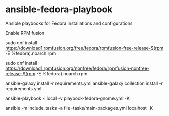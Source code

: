 # ansible-fedora-playbook
Ansible playbooks for Fedora installations and configurations

Enable RPM fusion

sudo dnf install \
https://download1.rpmfusion.org/free/fedora/rpmfusion-free-release-$(rpm -E %fedora).noarch.rpm

sudo dnf install \
https://download1.rpmfusion.org/nonfree/fedora/rpmfusion-nonfree-release-$(rpm -E %fedora).noarch.rpm

ansible-galaxy install -r requirements.yml
ansible-galaxy collection install -r requirements.yml

ansible-playbook -i local -v playbook-fedora-gnome.yml -K

ansible -m include_tasks -a file=tasks/main-packages.yml localhost -K
